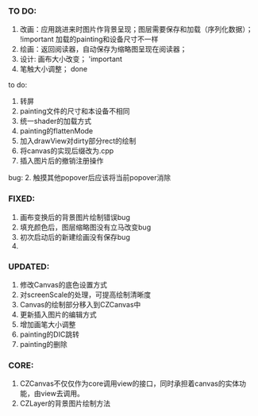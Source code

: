 ### TO DO:
1. 改画：应用跳进来时图片作背景呈现；图层需要保存和加载（序列化数据）； !important  加载的painting和设备尺寸不一样  
2. 绘画：返回阅读器，自动保存为缩略图呈现在阅读器；
3. 设计: 画布大小改变；                                         'important
4. 笔触大小调整；                                              done


to do:
1. 转屏
2. painting文件的尺寸和本设备不相同
3. 统一shader的加载方式
4. painting的flattenMode
5. 加入drawView对dirty部分rect的绘制
6. 将canvas的实现后缀改为.cpp
7. 插入图片后的撤销注册操作

bug:
2. 触摸其他popover后应该将当前popover消除

### FIXED:
1. 画布变换后的背景图片绘制错误bug  
2. 填充颜色后，图层缩略图没有立马改变bug
3. 初次启动后的新建绘画没有保存bug
4. 

### UPDATED:
1. 修改Canvas的底色设置方式
2. 对screenScale的处理，可提高绘制清晰度
3. Canvas的绘制部分移入到CZCanvas中
4. 更新插入图片的编辑方式
5. 增加画笔大小调整
6. painting的DIC跳转 
7. painting的删除



### CORE:
1. CZCanvas不仅仅作为core调用view的接口，同时承担着canvas的实体功能，由view去调用。
2. CZLayer的背景图片绘制方法